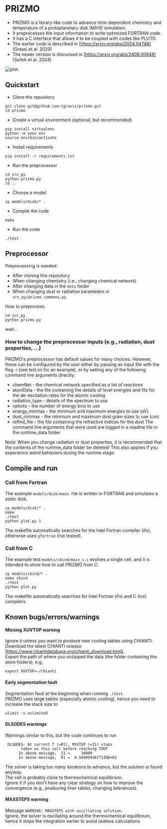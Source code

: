 # PRIZMO
- PRIZMO is a library-like code to advance time-dependent chemistry and temperature of a protoplanetary disk (M)HD simulation.
- It preprocesses the input information to write optimized FORTRAN code.
- It has a C interface that allows it to be coupled with codes like PLUTO.
- The earlier code is described in [https://arxiv.org/abs/2004.04748] (Grassi et al. 2020)
- The newer version is discussed in [https://arxiv.org/abs/2408.00848] (Sellek et al. 2024)

![plot](./assets/disk.png)

## Quickstart
- Clone the repository
```
git clone git@github.com:tgrassi/prizmo.git
cd prizmo
```

- Create a virtual environment (optional, but recommended)
```
pip install virtualenv
python -m venv env
source env/bin/activate
```

- Install requirements
```
pip install -r requirements.txt
```

- Run the preprocessor
```
cd src_py
python prizmo.py
cd ..
```

- Choose a model
```
cp models/disk/* .
```

- Compile the code
```
make
```

- Run the code
```
./test
```


## Preprocessor
Preprocessing is needed:

* After cloning this repository
* When changing chemistry (i.e., changing chemical network)
* After changing data in the `data` folder
* When changing dust or radiation parameters in `src_py/prizmo_commons.py`

How to preprocess:
```
cd src_py
python prizmo.py
```
wait...

### How to change the preprocessor inputs (e.g., radiation, dust properties, ...)
PRIZMO's preprocessor has default values for many choices. However, these can be configured by the user either by passing an input file with the flag -i (see test.ini for an example), or by setting any of the following command line arguments directly:
* chemNet - the chemical network specified as a list of reactions
* atomData - the file containing the details of level energies and fits for the de-excitation rates for the atomic cooling
* radiation_type - details of the spectrum to use
* nphoto - the number of energy bins to use
* energy_minmax - the minimum and maximum energies to use (eV)
* dust_minmax - the minimum and maximum dust grain sizes to use (cm)
* refInd_file - the file containing the refractive indices for the dust
The command line arguments that were used are logged in a readme file in the runtime_data folder

Note: When you change radiation or dust properties, it is recommended that the contents of the runtime_data folder be deleted!
This also applies if you experience weird behaviors during the runtime stage.

## Compile and run
### Call from Fortran
The example `models/disk/main.f90` is written in FORTRAN and simulates a static disk.    

```
cp models/disk/* .
make
./test
python plot.py 1
```
The makefile automatically searches for the Intel Fortran compiler (ifx), otherwise uses `gfortran` (not tested).    

### Call from C
The example test `models/cbind/main_c.c` evolves a single cell, and it is intended to show how to call PRIZMO from C.
```
cp models/cbind/* .
make cbind
./test
python plot.py
```
The makefile automatically searches for Intel Fortran (ifx) and C (icx) compilers.    


## Known bugs/errors/warnings
#### Missing XUVTOP warning
Ignore it unless you want to produce new cooling tables using CHIANTI.    
Download the latest CHIANTI release [https://www.chiantidatabase.org/chianti_download.html].     
Export the path of where you unzipped the data (the folder containing the atom folders), e.g.
```
export XUVTOP=~/chianti
```
#### Early segmentation fault    
Segmentation fault at the beginning when running `./test`.       
PRIZMO uses large tables (especially atomic cooling), hence you need to increase the stack size to 
```
ulimit -s unlimited
```
#### DLSODES warnings
Warnings similar to this, but the code continues to run    
```
 DLSODES- At current T (=R1), MXSTEP (=I1) steps             
       taken on this call before reaching TOUT               
      In above message,  I1 =     10000
      In above message,  R1 =  0.5040993677130D+03
```
The solver is taking too many iterations to advance, but the solution is found anyway.    
The cell is probably close to thermochemical equilibrium.     
Ignore it if you don't have any clear strategy on how to improve the convergence (e.g., producing finer tables, changing tolerances). 


#### MAXSTEPS warning
Message `WARNING: MAXSTEPS with oscillating solution`.   
Ignore, the solver is oscillating around the thermochemical equilibrium, hence it stops the integration earlier to avoid useless calculations.   




